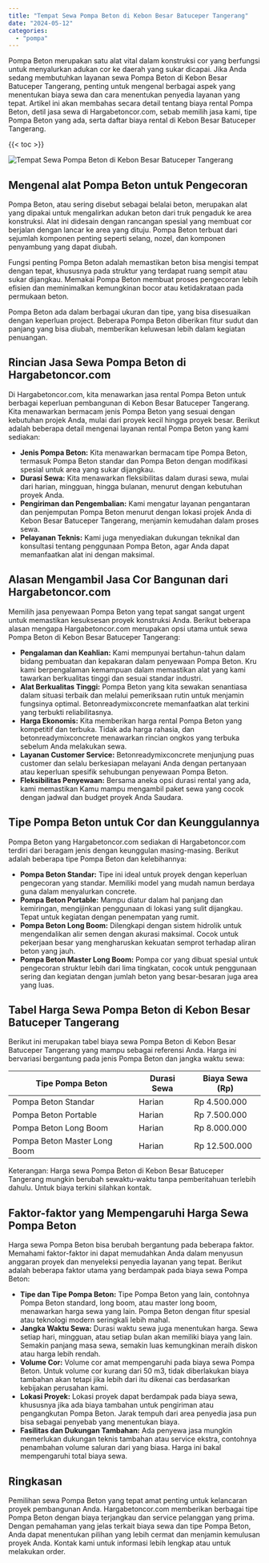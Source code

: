 ```yaml
---
title: "Tempat Sewa Pompa Beton di Kebon Besar Batuceper Tangerang"
date: "2024-05-12"
categories: 
  - "pompa"
---
```




Pompa Beton merupakan satu alat vital dalam konstruksi cor yang berfungsi untuk menyalurkan adukan cor ke daerah yang sukar dicapai. Jika Anda sedang membutuhkan layanan sewa Pompa Beton di Kebon Besar Batuceper Tangerang, penting untuk mengenal berbagai aspek yang menentukan biaya sewa dan cara menentukan penyedia layanan yang tepat. Artikel ini akan membahas secara detail tentang biaya rental Pompa Beton, detil jasa sewa di Hargabetoncor.com, sebab memilih jasa kami, tipe Pompa Beton yang ada, serta daftar biaya rental di Kebon Besar Batuceper Tangerang.

{{< toc >}}

![Tempat Sewa Pompa Beton di Kebon Besar Batuceper Tangerang](https://hargareadymixid.github.io/pompa/concrete-pump%20(5).png)

## Mengenal alat Pompa Beton untuk Pengecoran

Pompa Beton, atau sering disebut sebagai belalai beton, merupakan alat yang dipakai untuk mengalirkan adukan beton dari truk pengaduk ke area konstruksi. Alat ini didesain dengan rancangan spesial yang membuat cor berjalan dengan lancar ke area yang dituju. Pompa Beton terbuat dari sejumlah komponen penting seperti selang, nozel, dan komponen penyambung yang dapat diubah.

Fungsi penting Pompa Beton adalah memastikan beton bisa mengisi tempat dengan tepat, khususnya pada struktur yang terdapat ruang sempit atau sukar dijangkau. Memakai Pompa Beton membuat proses pengecoran lebih efisien dan meminimalkan kemungkinan bocor atau ketidakrataan pada permukaan beton.

Pompa Beton ada dalam berbagai ukuran dan tipe, yang bisa disesuaikan dengan keperluan project. Beberapa Pompa Beton diberikan fitur sudut dan panjang yang bisa diubah, memberikan keluwesan lebih dalam kegiatan penuangan.

## Rincian Jasa Sewa Pompa Beton di Hargabetoncor.com

Di Hargabetoncor.com, kita menawarkan jasa rental Pompa Beton untuk berbagai keperluan pembangunan di Kebon Besar Batuceper Tangerang. Kita menawarkan bermacam jenis Pompa Beton yang sesuai dengan kebutuhan projek Anda, mulai dari proyek kecil hingga proyek besar. Berikut adalah beberapa detail mengenai layanan rental Pompa Beton yang kami sediakan:

- **Jenis Pompa Beton:** Kita menawarkan bermacam tipe Pompa Beton, termasuk Pompa Beton standar dan Pompa Beton dengan modifikasi spesial untuk area yang sukar dijangkau.
- **Durasi Sewa:** Kita menawarkan fleksibilitas dalam durasi sewa, mulai dari harian, mingguan, hingga bulanan, menurut dengan kebutuhan proyek Anda.
- **Pengiriman dan Pengembalian:** Kami mengatur layanan pengantaran dan penjemputan Pompa Beton menurut dengan lokasi projek Anda di Kebon Besar Batuceper Tangerang, menjamin kemudahan dalam proses sewa.
- **Pelayanan Teknis:** Kami juga menyediakan dukungan teknikal dan konsultasi tentang penggunaan Pompa Beton, agar Anda dapat memanfaatkan alat ini dengan maksimal.

## Alasan Mengambil Jasa Cor Bangunan dari Hargabetoncor.com

Memilih jasa penyewaan Pompa Beton yang tepat sangat sangat urgent untuk memastikan kesuksesan proyek konstruksi Anda. Berikut beberapa alasan mengapa Hargabetoncor.com merupakan opsi utama untuk sewa Pompa Beton di Kebon Besar Batuceper Tangerang:

- **Pengalaman dan Keahlian:** Kami mempunyai bertahun-tahun dalam bidang pembuatan dan kepakaran dalam penyewaan Pompa Beton. Kru kami berpengalaman kemampuan dalam memastikan alat yang kami tawarkan berkualitas tinggi dan sesuai standar industri.
- **Alat Berkualitas Tinggi:** Pompa Beton yang kita sewakan senantiasa dalam situasi terbaik dan melalui pemeriksaan rutin untuk menjamin fungsinya optimal. Betonreadymixconcrete memanfaatkan alat terkini yang terbukti reliabilitasnya.
- **Harga Ekonomis:** Kita memberikan harga rental Pompa Beton yang kompetitif dan terbuka. Tidak ada harga rahasia, dan betonreadymixconcrete menawarkan rincian ongkos yang terbuka sebelum Anda melakukan sewa.
- **Layanan Customer Service:** Betonreadymixconcrete menjunjung puas customer dan selalu berkesiapan melayani Anda dengan pertanyaan atau keperluan spesifik sehubungan penyewaan Pompa Beton.
- **Fleksibilitas Penyewaan:** Bersama aneka opsi durasi rental yang ada, kami memastikan Kamu mampu mengambil paket sewa yang cocok dengan jadwal dan budget proyek Anda Saudara.

## Tipe Pompa Beton untuk Cor dan Keunggulannya

Pompa Beton yang Hargabetoncor.com sediakan di Hargabetoncor.com terdiri dari beragam jenis dengan keunggulan masing-masing. Berikut adalah beberapa tipe Pompa Beton dan kelebihannya:

- **Pompa Beton Standar:** Tipe ini ideal untuk proyek dengan keperluan pengecoran yang standar. Memiliki model yang mudah namun berdaya guna dalam menyalurkan concrete.
- **Pompa Beton Portable:** Mampu diatur dalam hal panjang dan kemiringan, mengijinkan penggunaan di lokasi yang sulit dijangkau. Tepat untuk kegiatan dengan penempatan yang rumit.
- **Pompa Beton Long Boom:** Dilengkapi dengan sistem hidrolik untuk mengendalikan alir semen dengan akurasi maksimal. Cocok untuk pekerjaan besar yang mengharuskan kekuatan semprot terhadap aliran beton yang jauh.
- **Pompa Beton Master Long Boom:** Pompa cor yang dibuat spesial untuk pengecoran struktur lebih dari lima tingkatan, cocok untuk penggunaan sering dan kegiatan dengan jumlah beton yang besar-besaran juga area yang luas.

## Tabel Harga Sewa Pompa Beton di Kebon Besar Batuceper Tangerang

Berikut ini merupakan tabel biaya sewa Pompa Beton di Kebon Besar Batuceper Tangerang yang mampu sebagai referensi Anda. Harga ini bervariasi bergantung pada jenis Pompa Beton dan jangka waktu sewa:

| Tipe Pompa Beton | Durasi Sewa | Biaya Sewa (Rp) |
| --- | --- | --- |
| Pompa Beton Standar | Harian | Rp 4.500.000 |
| Pompa Beton Portable | Harian | Rp 7.500.000 |
| Pompa Beton Long Boom | Harian | Rp 8.000.000 |
| Pompa Beton Master Long Boom | Harian | Rp 12.500.000 |

Keterangan: Harga sewa Pompa Beton di Kebon Besar Batuceper Tangerang mungkin berubah sewaktu-waktu tanpa pemberitahuan terlebih dahulu. Untuk biaya terkini silahkan kontak.

## Faktor-faktor yang Mempengaruhi Harga Sewa Pompa Beton

Harga sewa Pompa Beton bisa berubah bergantung pada beberapa faktor. Memahami faktor-faktor ini dapat memudahkan Anda dalam menyusun anggaran proyek dan menyeleksi penyedia layanan yang tepat. Berikut adalah beberapa faktor utama yang berdampak pada biaya sewa Pompa Beton:

- **Tipe dan Tipe Pompa Beton:** Tipe Pompa Beton yang lain, contohnya Pompa Beton standard, long boom, atau master long boom, menawarkan harga sewa yang lain. Pompa Beton dengan fitur spesial atau teknologi modern seringkali lebih mahal.
- **Jangka Waktu Sewa:** Durasi waktu sewa juga menentukan harga. Sewa setiap hari, mingguan, atau setiap bulan akan memiliki biaya yang lain. Semakin panjang masa sewa, semakin luas kemungkinan meraih diskon atau harga lebih rendah.
- **Volume Cor:** Volume cor amat mempengaruhi pada biaya sewa Pompa Beton. Untuk volume cor kurang dari 50 m3, tidak diberlakukan biaya tambahan akan tetapi jika lebih dari itu dikenai cas berdasarkan kebijakan perusahan kami.
- **Lokasi Proyek:** Lokasi proyek dapat berdampak pada biaya sewa, khususnya jika ada biaya tambahan untuk pengiriman atau pengangkutan Pompa Beton. Jarak tempuh dari area penyedia jasa pun bisa sebagai penyebab yang menentukan biaya.
- **Fasilitas dan Dukungan Tambahan:** Ada penyewa jasa mungkin memerlukan dukungan teknis tambahan atau service ekstra, contohnya penambahan volume saluran dari yang biasa. Harga ini bakal mempengaruhi total biaya sewa.

## Ringkasan

Pemilihan sewa Pompa Beton yang tepat amat penting untuk kelancaran proyek pembangunan Anda. Hargabetoncor.com memberikan berbagai tipe Pompa Beton dengan biaya terjangkau dan service pelanggan yang prima. Dengan pemahaman yang jelas terkait biaya sewa dan tipe Pompa Beton, Anda dapat menentukan pilihan yang lebih cermat dan menjamin kemulusan proyek Anda. Kontak kami untuk informasi lebih lengkap atau untuk melakukan order.
